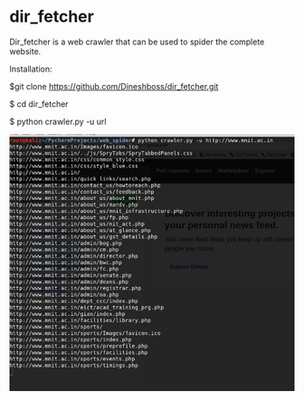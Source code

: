 # dir_fetcher
Dir_fetcher is a web crawler that can be used to spider the complete website.

Installation:

$git clone https://github.com/Dineshboss/dir_fetcher.git

$ cd dir_fetcher

$ python crawler.py -u url


![](/images/poc.png)

